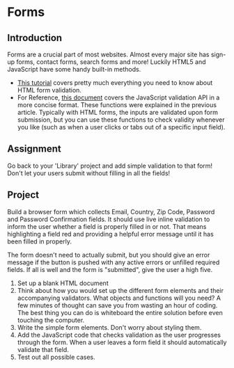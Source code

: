 # Forms

## Introduction

Forms are a crucial part of most websites. Almost every major site has sign-up forms, contact forms, search forms and more! Luckily HTML5 and JavaScript have some handy built-in methods.

* [This tutorial](https://developer.mozilla.org/en-US/docs/Learn/HTML/Forms/Form_validation) covers pretty much everything you need to know about HTML form validation.
* For Reference, [this document](https://www.w3schools.com/js/js_validation_api.asp) covers the JavaScript validation API in a more concise format.  These functions were explained in the previous article.  Typically with HTML forms, the inputs are validated upon form submission, but you can use these functions to check validity whenever you like \(such as when a user clicks or tabs out of a specific input field\).

## Assignment

Go back to your 'Library' project and add simple validation to that form! Don't let your users submit without filling in all the fields!

## Project

Build a browser form which collects Email, Country, Zip Code, Password and Password Confirmation fields. It should use live inline validation to inform the user whether a field is properly filled in or not. That means highlighting a field red and providing a helpful error message until it has been filled in properly.

The form doesn't need to actually submit, but you should give an error message if the button is pushed with any active errors or unfilled required fields. If all is well and the form is "submitted", give the user a high five.

1. Set up a blank HTML document
2. Think about how you would set up the different form elements and their accompanying validators.  What objects and functions will you need? A few minutes of thought can save you from wasting an hour of coding.  The best thing you can do is whiteboard the entire solution before even touching the computer.
3. Write the simple form elements.  Don't worry about styling them.
4. Add the JavaScript code that checks validation as the user progresses through the form.  When a user leaves a form field it should automatically validate that field.
5. Test out all possible cases.

